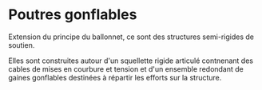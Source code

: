 
Poutres gonflables
==================

Extension du principe du ballonnet, ce sont des structures semi-rigides de soutien.

Elles sont construites autour d'un squellette rigide articulé contnenant des cables de mises en courbure et tension et d'un ensemble redondant de gaines gonflables  destinées à répartir les efforts sur la structure.
